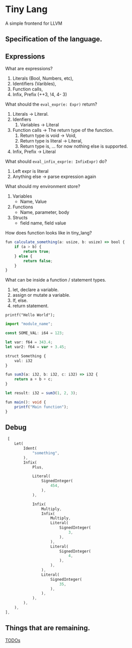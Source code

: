 # Tiny Lang

A simple frontend for LLVM

## Specification of the language.

## Expressions

What are expressions?

1. Literals (Bool, Numbers, etc),
2. Identifiers (Varibles),
3. Function calls,
4. Infix, Prefix (++3, !4, 4- 3)

What should the `eval_expr(e: Expr)` return?

1. Literals -> Literal.
2. Idenfiers
   1. Variables -> Literal
3. Function calls -> The return type of the function.
   1. Return type is void -> Void,
   2. Return type is literal -> Literal,
   3. Return type is, ... for now nothing else is supported.
4. Infix, Prefix -> Literal

What should `eval_infix_expr(e: InfixExpr)` do?

1. Left expr is literal
2. Anything else -> parse expression again

What should my environment store?

1. Variables
   - Name, Value
2. Functions
   - Name, parameter, body
3. Structs
   - field name, field value

How does function looks like in tiny_lang?

```ts
fun calculate_something(a: usize, b: usize) => bool {
    if (a > b) {
        return true;
    } else {
        return false;
    }
}
```

What can be inside a function / statement types.

1. let, declare a variable.
2. assign or mutate a variable.
3. If, else.
4. return statement.

```
printf("Hello World");
```

```ts
import "module_name";

const SOME_VAL: i64 = 123;

let var: f64 = 343.4;
let var2: f64 = var + 3.45;

struct Something {
    val: i32
}

fun sum3(a: i32, b: i32, c: i32) => i32 {
    return a + b + c;
}

let result: i32 = sum3(1, 2, 3);

fun main(): void {
    printf("Main function");
}

```

## Debug

```rs
 [
    Let(
        Ident(
            "something",
        ),
        Infix(
            Plus,

            Literal(
                SignedInteger(
                    454,
                ),
            ),

            Infix(
                Multiply,
                Infix(
                    Multiply,
                    Literal(
                        SignedInteger(
                            3,
                        ),
                    ),
                    Literal(
                        SignedInteger(
                            4,
                        ),
                    ),
                ),
                Literal(
                    SignedInteger(
                        35,
                    ),
                ),
            ),
        ),
    ),
],
```

## Things that are remaining.

[TODOs](./TODO.md)
